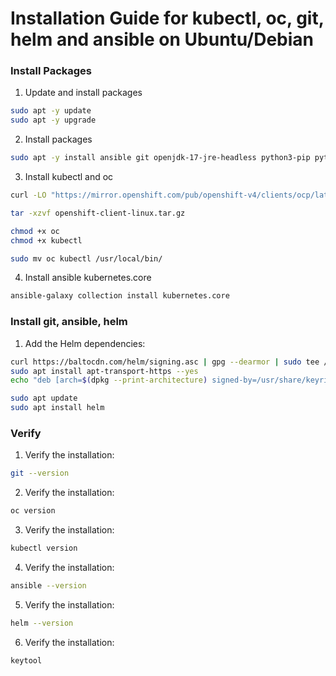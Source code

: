 Installation Guide for kubectl, oc, git, helm and ansible on Ubuntu/Debian
===============================================================================

### Install Packages

1. Update and install packages

```sh
sudo apt -y update
sudo apt -y upgrade
```

2. Install packages

```sh
sudo apt -y install ansible git openjdk-17-jre-headless python3-pip python3-kubernetes python3-requests python3-yaml
```

3. Install kubectl and oc

```sh
curl -LO "https://mirror.openshift.com/pub/openshift-v4/clients/ocp/latest/openshift-client-linux.tar.gz"

tar -xzvf openshift-client-linux.tar.gz

chmod +x oc 
chmod +x kubectl

sudo mv oc kubectl /usr/local/bin/
```
4. Install ansible kubernetes.core 

```sh
ansible-galaxy collection install kubernetes.core
```


### Install git, ansible, helm

1. Add the Helm dependencies:

```sh
curl https://baltocdn.com/helm/signing.asc | gpg --dearmor | sudo tee /usr/share/keyrings/helm.gpg > /dev/null
sudo apt install apt-transport-https --yes
echo "deb [arch=$(dpkg --print-architecture) signed-by=/usr/share/keyrings/helm.gpg] https://baltocdn.com/helm/stable/debian/ all main" | sudo tee /etc/apt/sources.list.d/helm-stable-debian.list

sudo apt update
sudo apt install helm
```

### Verify

1. Verify the installation:
```sh
git --version
```

2. Verify the installation:
```sh
oc version
```

3. Verify the installation:
```sh
kubectl version
```

4. Verify the installation:
```sh
ansible --version
```

5. Verify the installation:
```sh
helm --version
```

6. Verify the installation:
```sh
keytool
```